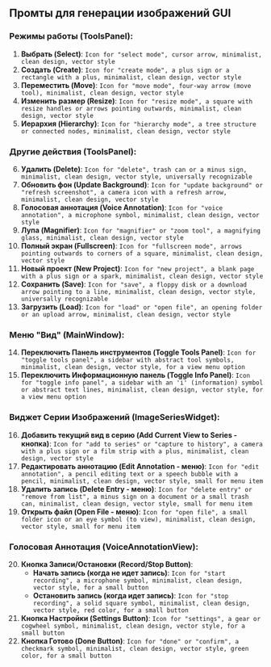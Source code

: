 ## Промты для генерации изображений GUI

### Режимы работы (ToolsPanel):
1.  **Выбрать (Select)**: `Icon for "select mode", cursor arrow, minimalist, clean design, vector style`
2.  **Создать (Create)**: `Icon for "create mode", a plus sign or a rectangle with a plus, minimalist, clean design, vector style`
3.  **Переместить (Move)**: `Icon for "move mode", four-way arrow (move tool), minimalist, clean design, vector style`
4.  **Изменить размер (Resize)**: `Icon for "resize mode", a square with resize handles or arrows pointing outwards, minimalist, clean design, vector style`
5.  **Иерархия (Hierarchy)**: `Icon for "hierarchy mode", a tree structure or connected nodes, minimalist, clean design, vector style`

### Другие действия (ToolsPanel):
6.  **Удалить (Delete)**: `Icon for "delete", trash can or a minus sign, minimalist, clean design, vector style, universally recognizable`
7.  **Обновить фон (Update Background)**: `Icon for "update background" or "refresh screenshot", a camera icon with a refresh arrow, minimalist, clean design, vector style`
8.  **Голосовая аннотация (Voice Annotation)**: `Icon for "voice annotation", a microphone symbol, minimalist, clean design, vector style`
9.  **Лупа (Magnifier)**: `Icon for "magnifier" or "zoom tool", a magnifying glass, minimalist, clean design, vector style`
10. **Полный экран (Fullscreen)**: `Icon for "fullscreen mode", arrows pointing outwards to corners of a square, minimalist, clean design, vector style`
11. **Новый проект (New Project)**: `Icon for "new project", a blank page with a plus sign or a spark, minimalist, clean design, vector style`
12. **Сохранить (Save)**: `Icon for "save", a floppy disk or a download arrow pointing to a line, minimalist, clean design, vector style, universally recognizable`
13. **Загрузить (Load)**: `Icon for "load" or "open file", an opening folder or an upload arrow, minimalist, clean design, vector style`

### Меню "Вид" (MainWindow):
14. **Переключить Панель инструментов (Toggle Tools Panel)**: `Icon for "toggle tools panel", a sidebar with abstract tool symbols, minimalist, clean design, vector style, for a view menu option`
15. **Переключить Информационную панель (Toggle Info Panel)**: `Icon for "toggle info panel", a sidebar with an 'i' (information) symbol or abstract text lines, minimalist, clean design, vector style, for a view menu option`

### Виджет Серии Изображений (ImageSeriesWidget):
16. **Добавить текущий вид в серию (Add Current View to Series - кнопка)**: `Icon for "add to series" or "capture to history", a camera with a plus sign or a film strip with a plus, minimalist, clean design, vector style`
17. **Редактировать аннотацию (Edit Annotation - меню)**: `Icon for "edit annotation", a pencil editing text or a speech bubble with a pencil, minimalist, clean design, vector style, small for menu item`
18. **Удалить запись (Delete Entry - меню)**: `Icon for "delete entry" or "remove from list", a minus sign on a document or a small trash can, minimalist, clean design, vector style, small for menu item`
19. **Открыть файл (Open File - меню)**: `Icon for "open file", a small folder icon or an eye symbol (to view), minimalist, clean design, vector style, small for menu item`

### Голосовая Аннотация (VoiceAnnotationView):
20. **Кнопка Записи/Остановки (Record/Stop Button)**:
    *   **Начать запись (когда не идет запись)**: `Icon for "start recording", a microphone symbol, minimalist, clean design, vector style, for a small button`
    *   **Остановить запись (когда идет запись)**: `Icon for "stop recording", a solid square symbol, minimalist, clean design, vector style, red color, for a small button`
21. **Кнопка Настройки (Settings Button)**: `Icon for "settings", a gear or cogwheel symbol, minimalist, clean design, vector style, for a small button`
22. **Кнопка Готово (Done Button)**: `Icon for "done" or "confirm", a checkmark symbol, minimalist, clean design, vector style, green color, for a small button`

